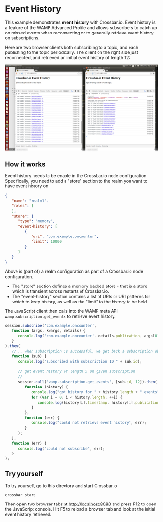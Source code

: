 # Event History

This example demonstrates **event history** with Crossbar.io. Event history is a feature of the WAMP Advanced Profile and allows subscribers to catch up on missed events when reconnecting or to generally retrieve event history on subscriptions.

Here are two browser clients both subscribing to a topic, and each publishing to the topic periodically. The client on the right side just reconnected, and retrieved an initial event history of length 12:

![](shot1.png)

## How it works

Event history needs to be enable in the Crossbar.io node configuration. Specifically, you need to add a "store" section to the realm you want to have event history on:

```json
{
   "name": "realm1",
   "roles": [
   ],
   "store": {
      "type": "memory",
      "event-history": [
         {
            "uri": "com.example.oncounter",
            "limit": 10000
         }
      ]
   }
}
```

Above is (part of) a realm configuration as part of a Crossbar.io node configuration.

* The "store" section defines a memory backed store - that is a store which is transient across restarts of Crossbar.io.
* The "event-history" section contains a list of URIs or URI patterns for which to keep history, as well as the "limit" to the history to be held

The JavaScript client then calls into the WAMP meta API `wamp.subscription.get_events` to retrieve event history:

```javascript
session.subscribe('com.example.oncounter',
   function (args, kwargs, details) {
      console.log('com.example.oncounter', details.publication, args[0]);
   }
).then(
   // .. when subscription is successful, we get back a subscription object
   function (sub) {
      console.log("subscribed with subscription ID " + sub.id);

      // get event history of length 5 on given subscription
      //
      session.call('wamp.subscription.get_events', [sub.id, 12]).then(
         function (history) {
            console.log("got history for " + history.length + " events");
            for (var i = 0; i < history.length; ++i) {
               console.log(history[i].timestamp, history[i].publication, history[i].args[0]);
            }
         },
         function (err) {
            console.log("could not retrieve event history", err);
         }
      );
   },
   function (err) {
      console.log("could not subscribe", err);
   }
);
```

## Try yourself

To try yourself, go to this directory and start Crossbar.io

    crossbar start

Then open two browser tabs at [http://localhost:8080](http://localhost:8080) and press F12 to open the JavaScript console. Hit F5 to reload a browser tab and look at the initial event history retrieved.
